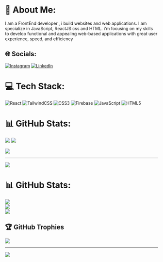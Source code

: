 # 💫 About Me:                                           
I am a FrontEnd developer , i build websites and web applications. I am specialize in JavaScript, ReactJS css and HTML. i'm focusing on my skills to develop functional and appealing web-based applications with great user experience, speed, and efficiency


## 🌐 Socials:
[![Instagram](https://img.shields.io/badge/Instagram-%23E4405F.svg?logo=Instagram&logoColor=white)](https://instagram.com/mouhamed_anflousse) [![LinkedIn](https://img.shields.io/badge/LinkedIn-%230077B5.svg?logo=linkedin&logoColor=white)](https://linkedin.com/in/mouhamedanflousse) 

# 💻 Tech Stack:
![React](https://img.shields.io/badge/react-%2320232a.svg?style=for-the-badge&logo=react&logoColor=%2361DAFB) ![TailwindCSS](https://img.shields.io/badge/tailwindcss-%2338B2AC.svg?style=for-the-badge&logo=tailwind-css&logoColor=white) ![CSS3](https://img.shields.io/badge/css3-%231572B6.svg?style=for-the-badge&logo=css3&logoColor=white) ![Firebase](https://img.shields.io/badge/firebase-%23039BE5.svg?style=for-the-badge&logo=firebase) ![JavaScript](https://img.shields.io/badge/javascript-%23323330.svg?style=for-the-badge&logo=javascript&logoColor=%23F7DF1E) ![HTML5](https://img.shields.io/badge/html5-%23E34F26.svg?style=for-the-badge&logo=html5&logoColor=white)
# 📊 GitHub Stats:
![](https://github-readme-stats.vercel.app/api?username=mouhamedanflosse&theme=nightowl&hide_border=false&include_all_commits=false&count_private=false)
![](https://github-readme-stats.vercel.app/api/top-langs/?username=mouhamedanflosse&theme=nightowl&hide_border=false&include_all_commits=false&count_private=false&layout=compact)
<br/><br/>
![](https://github-readme-streak-stats.herokuapp.com/?user=mouhamedanflosse&theme=nightowl&hide_border=false)

---
 [![](https://visitcount.itsvg.in/api?id=mouhamedanflosse&icon=0&color=0)](https://visitcount.itsvg.in)


 # 📊 GitHub Stats:
![](https://github-readme-stats.vercel.app/api?username=mouhamedanflosse&theme=nightowl&hide_border=false&include_all_commits=false&count_private=false)<br/>
![](https://github-readme-streak-stats.herokuapp.com/?user=mouhamedanflosse&theme=nightowl&hide_border=false)<br/>
![](https://github-readme-stats.vercel.app/api/top-langs/?username=mouhamedanflosse&theme=nightowl&hide_border=false&include_all_commits=false&count_private=false&layout=compact)

## 🏆 GitHub Trophies
![](https://github-profile-trophy.vercel.app/?username=mouhamedanflosse&theme=radical&no-frame=false&no-bg=false&margin-w=4)

---
[![](https://visitcount.itsvg.in/api?id=mouhamedanflosse&icon=0&color=0)](https://visitcount.itsvg.in)

<!-- Proudly created with GPRM ( https://gprm.itsvg.in ) -->
